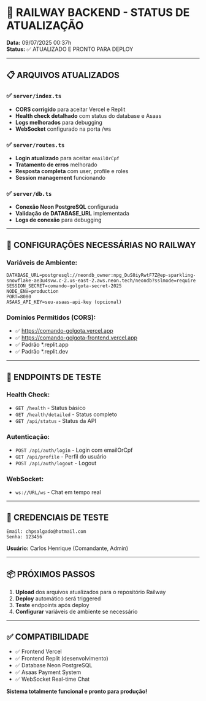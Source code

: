 # 🚂 RAILWAY BACKEND - STATUS DE ATUALIZAÇÃO

**Data:** 09/07/2025 00:37h  
**Status:** ✅ ATUALIZADO E PRONTO PARA DEPLOY

---

## 📋 **ARQUIVOS ATUALIZADOS**

### ✅ `server/index.ts`
- **CORS corrigido** para aceitar Vercel e Replit
- **Health check detalhado** com status do database e Asaas
- **Logs melhorados** para debugging
- **WebSocket** configurado na porta /ws

### ✅ `server/routes.ts`
- **Login atualizado** para aceitar `emailOrCpf`
- **Tratamento de erros** melhorado
- **Resposta completa** com user, profile e roles
- **Session management** funcionando

### ✅ `server/db.ts`
- **Conexão Neon PostgreSQL** configurada
- **Validação de DATABASE_URL** implementada
- **Logs de conexão** para debugging

---

## 🔧 **CONFIGURAÇÕES NECESSÁRIAS NO RAILWAY**

### **Variáveis de Ambiente:**
```env
DATABASE_URL=postgresql://neondb_owner:npg_DuS0iyRwtF7Z@ep-sparkling-snowflake-ae3u4svw.c-2.us-east-2.aws.neon.tech/neondb?sslmode=require
SESSION_SECRET=comando-golgota-secret-2025
NODE_ENV=production
PORT=8080
ASAAS_API_KEY=seu-asaas-api-key (opcional)
```

### **Domínios Permitidos (CORS):**
- ✅ https://comando-golgota.vercel.app
- ✅ https://comando-golgota-frontend.vercel.app
- ✅ Padrão *.replit.app
- ✅ Padrão *.replit.dev

---

## 🧪 **ENDPOINTS DE TESTE**

### **Health Check:**
- `GET /health` - Status básico
- `GET /health/detailed` - Status completo
- `GET /api/status` - Status da API

### **Autenticação:**
- `POST /api/auth/login` - Login com emailOrCpf
- `GET /api/profile` - Perfil do usuário
- `POST /api/auth/logout` - Logout

### **WebSocket:**
- `ws://URL/ws` - Chat em tempo real

---

## 🎯 **CREDENCIAIS DE TESTE**

```
Email: chpsalgado@hotmail.com
Senha: 123456
```

**Usuário:** Carlos Henrique (Comandante, Admin)

---

## 📦 **PRÓXIMOS PASSOS**

1. **Upload** dos arquivos atualizados para o repositório Railway
2. **Deploy** automático será triggered
3. **Teste** endpoints após deploy
4. **Configurar** variáveis de ambiente se necessário

---

## ✅ **COMPATIBILIDADE**

- ✅ Frontend Vercel
- ✅ Frontend Replit (desenvolvimento)
- ✅ Database Neon PostgreSQL
- ✅ Asaas Payment System
- ✅ WebSocket Real-time Chat

**Sistema totalmente funcional e pronto para produção!**